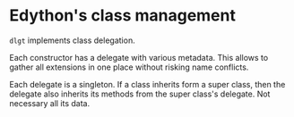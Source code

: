 # Edython's class management

`dlgt` implements class delegation.

Each constructor has a delegate with various metadata.
This allows to gather all extensions in one place without risking name conflicts.

Each delegate is a singleton.
If a class inherits form a super class, then the delegate also inherits its methods from the super class's delegate. Not necessary all its data.